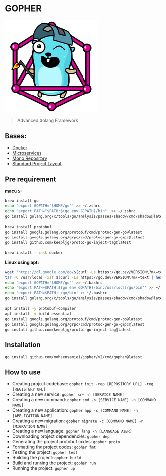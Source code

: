 # GOPHER
![GOPHER](assets/avatar.svg)
> Advanced Golang Framework

## Bases:
* [Docker](https://www.docker.com)
* [Microservices](https://microservices.io)
* [Mono Repository](https://en.wikipedia.org/wiki/Monorepo)
* [Standard Project Layout](https://github.com/golang-standards/project-layout)

## Pre requirement
**macOS:**
```sh
brew install go
echo 'export GOPATH="$HOME/go"' >> ~/.zshrc
echo 'export PATH="$PATH:$(go env GOPATH)/bin"' >> ~/.zshrc
go install golang.org/x/tools/go/analysis/passes/shadow/cmd/shadow@latest

brew install protobuf
go install google.golang.org/protobuf/cmd/protoc-gen-go@latest
go install google.golang.org/grpc/cmd/protoc-gen-go-grpc@latest
go install github.com/keepljg/protoc-go-inject-tag@latest

brew install --cask docker
```

**Linux using apt:**
```sh
wget "https://dl.google.com/go/$(curl -Ls https://go.dev/VERSION\?m\=text | head -n 1).linux-amd64.tar.gz"
tar -C /usr/local -xzf $(curl -Ls https://go.dev/VERSION\?m\=text | head -n 1).linux-amd64.tar.gz
echo 'export GOPATH="$HOME/go"' >> ~/.bashrc
echo 'export PATH=$PATH:$(go env GOPATH)/bin:/usr/local/go/bin"' >> ~/.bashrc
echo 'export PATH=$PATH:~/go/bin' >> ~/.bashrc
go install golang.org/x/tools/go/analysis/passes/shadow/cmd/shadow@latest

apt install -y protobuf-compiler
apt install -y build-essential
go install google.golang.org/protobuf/cmd/protoc-gen-go@latest
go install google.golang.org/grpc/cmd/protoc-gen-go-grpc@latest
go install github.com/keepljg/protoc-go-inject-tag@latest
```

## Installation
```shell
go install github.com/mohsensamiei/gopher/v2/cmd/gopher@latest
```

## How to use
* Creating project codebase: `gopher init -rep [REPOSITORY URL] -reg [REGISTERY URL]`
* Creating a new service: `gopher srv -n [SERVICE NAME]`
* Creating a new command: `gopher cmd -s [SERVICE NAME] -n [COMMAND NAME]`
* Creating a new application: `gopher app -c [COMMAND NAME] -n [APPLICATION NAME]`
* Creating a new migration: `gopher migrate -c [COMMAND NAME] -n [MIGRATION NAME]`
* Creating a new language: `gopher lang -n [LANGUAGE ABBR]`
* Downloading project dependencies: `gopher dep`
* Generating the project protobuf codes: `gopher proto`
* Formatting the project codes: `gopher fmt`
* Testing the project: `gopher test`
* Building the project: `gopher build`
* Build and running the project: `gopher run`
* Running the project: `gopher up`